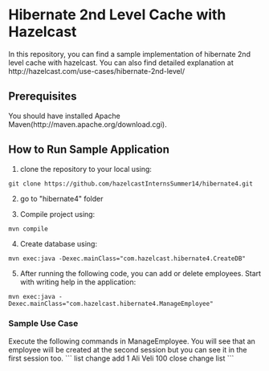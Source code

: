 <h1>Hibernate 2nd Level Cache with Hazelcast</h1>
In this repository, you can find a sample implementation of hibernate 2nd level cache with hazelcast. You can also find detailed explanation at http://hazelcast.com/use-cases/hibernate-2nd-level/ 

<h2>Prerequisites</h2>
You should have installed Apache Maven(http://maven.apache.org/download.cgi).

<h2>How to Run Sample Application</h2>

1) clone the repository to your local using:
```
git clone https://github.com/hazelcastInternsSummer14/hibernate4.git
```
2) go to "hibernate4" folder

3) Compile project using:
```
mvn compile
```
4) Create database using:
```
mvn exec:java -Dexec.mainClass="com.hazelcast.hibernate4.CreateDB"
```
5) After running the following code, you can add or delete employees. Start with writing help in the application:
```
mvn exec:java -Dexec.mainClass="com.hazelcast.hibernate4.ManageEmployee"
```
<h3>Sample Use Case</h3>
Execute the following commands in ManageEmployee. You will see that an employee will be created at the second session but you can see it in the first session too.
```
list
change
add
1
Ali
Veli
100
close
change
list
```